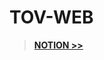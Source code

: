 # TOV-WEB

> <b><a 
        href='https://trusting-bloom-e44.notion.site/f6a5a4483ed543c9b3b7a1c99c3f387e?v=3fa67f4db88f487482de5fb30578c979'
        target='_blank'
    > 
    NOTION >>
  </a></b><br/>

